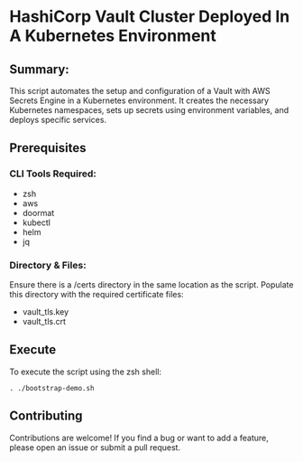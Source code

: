 # HashiCorp Vault Cluster Deployed In A Kubernetes Environment

## Summary:

This script automates the setup and configuration of a Vault with AWS Secrets Engine in a Kubernetes environment. It creates the necessary Kubernetes namespaces, sets up secrets using environment variables, and deploys specific services.

## Prerequisites

### CLI Tools Required:
- zsh
- aws
- doormat
- kubectl
- helm
- jq
### Directory & Files:
Ensure there is a /certs directory in the same location as the script. Populate this directory with the required certificate files:
- vault_tls.key
- vault_tls.crt


## Execute
To execute the script using the zsh shell:

``` chmod +x bootstrap-demo.sh
. ./bootstrap-demo.sh
```

## Contributing

Contributions are welcome! If you find a bug or want to add a feature, please open an issue or submit a pull request.
